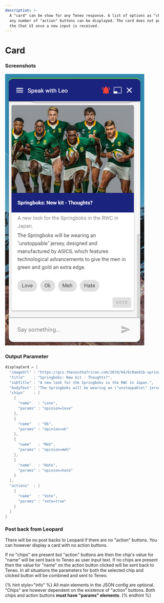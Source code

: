 ```yaml
---
description: >-
  A "card" can be show for any Teneo response. A list of options as "chips" and
  any number of "action" buttons can be displayed. The card does not persist in
  the Chat UI once a new input is received.
---
```


# Card

### Screenshots

![](../.gitbook/assets/leopard-19%20%281%29.png)

### Output Parameter

```groovy
displayCard = {
  "imageUrl" : "https://gcs.thesouthafrican.com/2019/04/6c0aed1b-springboks-kit-750x536.jpg",
  "title"    : "Springboks: New kit - Thoughts?",
  "subTitle" : "A new look for the Springboks in the RWC in Japan.",
  "bodyText" : "The Springboks will be wearing an \"unstoppable\" jersey, designed and manufactured by ASICS, which features technological advancements to give the men in green and gold an extra edge.",
  "chips"    : [
    {
      "name"   : "Love",
      "params" : "opinion=love"
    },
    {
      "name"   : "Ok",
      "params" : "opinion=ok"
    },
    {
      "name"   : "Meh",
      "params" : "opinion=meh"
    },
    {
      "name"   : "Hate",
      "params" : "opinion=hate"
    }
  ],
  "actions"  : [
    {
      "name"   : "Vote",
      "params" : "vote=true"
    }
  ]
}
```

### Post back from Leopard

There will be no post backs to Leopard if there are no "action" buttons.  You can however display a card with no action buttons.  
  
If no "chips" are present but "action" buttons are then the chip's value for "name" will be sent back to Teneo as user input text. If no chips are present then the value for "name" on the action button clicked will be sent back to Teneo. In all situations the parameters for both the selected chip and clicked button will be combined and sent to Teneo.  

{% hint style="info" %}
All main elements in the JSON config are optional. "Chips" are however dependent on the existence of "action" buttons. Both chips and action buttons **must have "params" elements**. 
{% endhint %}

